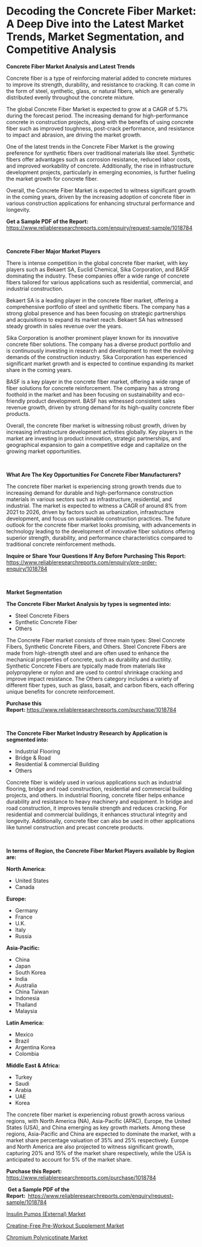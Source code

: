 <p><h1>Decoding the Concrete Fiber Market: A Deep Dive into the Latest Market Trends, Market Segmentation, and Competitive Analysis</h1></p><p><strong>Concrete Fiber Market Analysis and Latest Trends</strong></p>
<p><p>Concrete fiber is a type of reinforcing material added to concrete mixtures to improve its strength, durability, and resistance to cracking. It can come in the form of steel, synthetic, glass, or natural fibers, which are generally distributed evenly throughout the concrete mixture.</p><p>The global Concrete Fiber Market is expected to grow at a CAGR of 5.7% during the forecast period. The increasing demand for high-performance concrete in construction projects, along with the benefits of using concrete fiber such as improved toughness, post-crack performance, and resistance to impact and abrasion, are driving the market growth.</p><p>One of the latest trends in the Concrete Fiber Market is the growing preference for synthetic fibers over traditional materials like steel. Synthetic fibers offer advantages such as corrosion resistance, reduced labor costs, and improved workability of concrete. Additionally, the rise in infrastructure development projects, particularly in emerging economies, is further fueling the market growth for concrete fiber.</p><p>Overall, the Concrete Fiber Market is expected to witness significant growth in the coming years, driven by the increasing adoption of concrete fiber in various construction applications for enhancing structural performance and longevity.</p></p>
<p><strong>Get a Sample PDF of the Report:&nbsp;</strong> <a href="https://www.reliableresearchreports.com/enquiry/request-sample/1018784">https://www.reliableresearchreports.com/enquiry/request-sample/1018784</a></p>
<p>&nbsp;</p>
<p><strong>Concrete Fiber Major Market Players</strong></p>
<p><p>There is intense competition in the global concrete fiber market, with key players such as Bekaert SA, Euclid Chemical, Sika Corporation, and BASF dominating the industry. These companies offer a wide range of concrete fibers tailored for various applications such as residential, commercial, and industrial construction.</p><p>Bekaert SA is a leading player in the concrete fiber market, offering a comprehensive portfolio of steel and synthetic fibers. The company has a strong global presence and has been focusing on strategic partnerships and acquisitions to expand its market reach. Bekaert SA has witnessed steady growth in sales revenue over the years.</p><p>Sika Corporation is another prominent player known for its innovative concrete fiber solutions. The company has a diverse product portfolio and is continuously investing in research and development to meet the evolving demands of the construction industry. Sika Corporation has experienced significant market growth and is expected to continue expanding its market share in the coming years.</p><p>BASF is a key player in the concrete fiber market, offering a wide range of fiber solutions for concrete reinforcement. The company has a strong foothold in the market and has been focusing on sustainability and eco-friendly product development. BASF has witnessed consistent sales revenue growth, driven by strong demand for its high-quality concrete fiber products.</p><p>Overall, the concrete fiber market is witnessing robust growth, driven by increasing infrastructure development activities globally. Key players in the market are investing in product innovation, strategic partnerships, and geographical expansion to gain a competitive edge and capitalize on the growing market opportunities.</p></p>
<p>&nbsp;</p>
<p><strong>What Are The Key Opportunities For Concrete Fiber Manufacturers?</strong></p>
<p><p>The concrete fiber market is experiencing strong growth trends due to increasing demand for durable and high-performance construction materials in various sectors such as infrastructure, residential, and industrial. The market is expected to witness a CAGR of around 8% from 2021 to 2026, driven by factors such as urbanization, infrastructure development, and focus on sustainable construction practices. The future outlook for the concrete fiber market looks promising, with advancements in technology leading to the development of innovative fiber solutions offering superior strength, durability, and performance characteristics compared to traditional concrete reinforcement methods.</p></p>
<p><strong>Inquire or Share Your Questions If Any Before Purchasing This Report:</strong> <a href="https://www.reliableresearchreports.com/enquiry/pre-order-enquiry/1018784">https://www.reliableresearchreports.com/enquiry/pre-order-enquiry/1018784</a></p>
<p>&nbsp;</p>
<p><strong>Market Segmentation</strong></p>
<p><strong>The Concrete Fiber Market Analysis by types is segmented into:</strong></p>
<p><ul><li>Steel Concrete Fibers</li><li>Synthetic Concrete Fiber</li><li>Others</li></ul></p>
<p><p>The Concrete Fiber market consists of three main types: Steel Concrete Fibers, Synthetic Concrete Fibers, and Others. Steel Concrete Fibers are made from high-strength steel and are often used to enhance the mechanical properties of concrete, such as durability and ductility. Synthetic Concrete Fibers are typically made from materials like polypropylene or nylon and are used to control shrinkage cracking and improve impact resistance. The Others category includes a variety of different fiber types, such as glass, basalt, and carbon fibers, each offering unique benefits for concrete reinforcement.</p></p>
<p><strong>Purchase this Report:&nbsp;</strong><a href="https://www.reliableresearchreports.com/purchase/1018784">https://www.reliableresearchreports.com/purchase/1018784</a></p>
<p>&nbsp;</p>
<p><strong>The Concrete Fiber Market Industry Research by Application is segmented into:</strong></p>
<p><ul><li>Industrial Flooring</li><li>Bridge & Road</li><li>Residential & commercial Building</li><li>Others</li></ul></p>
<p><p>Concrete fiber is widely used in various applications such as industrial flooring, bridge and road construction, residential and commercial building projects, and others. In industrial flooring, concrete fiber helps enhance durability and resistance to heavy machinery and equipment. In bridge and road construction, it improves tensile strength and reduces cracking. For residential and commercial buildings, it enhances structural integrity and longevity. Additionally, concrete fiber can also be used in other applications like tunnel construction and precast concrete products.</p></p>
<p>&nbsp;</p>
<p><strong>In terms of Region, the Concrete Fiber Market Players available by Region are:</strong></p>
<p>
    <p> <strong> North America: </strong>
        <ul>
            <li>United States</li>
            <li>Canada</li>
        </ul>
        </p> 
    <p> <strong> Europe: </strong>
        <ul>
            <li>Germany</li>
            <li>France</li>
            <li>U.K.</li>
            <li>Italy</li>
            <li>Russia</li>
        </ul>
        </p> 
    <p> <strong> Asia-Pacific: </strong>
        <ul>
            <li>China</li>
            <li>Japan</li>
            <li>South Korea</li>
            <li>India</li>
            <li>Australia</li>
            <li>China Taiwan</li>
            <li>Indonesia</li>
            <li>Thailand</li>
            <li>Malaysia</li>
        </ul>
        </p> 
    <p> <strong> Latin America: </strong>
        <ul>
            <li>Mexico</li>
            <li>Brazil</li>
            <li>Argentina Korea</li>
            <li>Colombia</li>
        </ul>
        </p> 
    <p> <strong> Middle East & Africa: </strong>
        <ul>
            <li>Turkey</li>
            <li>Saudi</li>
            <li>Arabia</li>
            <li>UAE</li>
            <li>Korea</li>
        </ul>
    </p>
    </p>
<p><p>The concrete fiber market is experiencing robust growth across various regions, with North America (NA), Asia-Pacific (APAC), Europe, the United States (USA), and China emerging as key growth markets. Among these regions, Asia-Pacific and China are expected to dominate the market, with a market share percentage valuation of 35% and 25% respectively. Europe and North America are also projected to witness significant growth, capturing 20% and 15% of the market share respectively, while the USA is anticipated to account for 5% of the market share.</p></p>
<p><strong>Purchase this Report: </strong><a href="https://www.reliableresearchreports.com/purchase/1018784">https://www.reliableresearchreports.com/purchase/1018784</a></p>
<p>&nbsp;<strong>Get a Sample PDF of the Report:&nbsp;&nbsp;</strong><a href="https://www.reliableresearchreports.com/enquiry/request-sample/1018784">https://www.reliableresearchreports.com/enquiry/request-sample/1018784</a></p>
<p><strong></strong></p>
<p><p><a href="https://view.publitas.com/reportprime-1/insulin-pumps-external-market-research-report-provides-critical-insights-that-can-help-shape-business-development-and-investment-strategies/">Insulin Pumps (External) Market</a></p><p><a href="https://view.publitas.com/reportprime-1/decoding-the-creatine-free-pre-workout-supplement-market-a-deep-dive-into-the-latest-market-trends-market-segmentation-and-competitive-analysis/">Creatine-Free Pre-Workout Supplement Market</a></p><p><a href="https://view.publitas.com/reportprime-1/chromium-polynicotinate-market-insights-market-players-and-forecast-till-2030/">Chromium Polynicotinate Market</a></p></p>